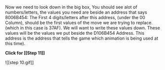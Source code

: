 
Now we need to look down in the big box, You should see alot of numbers/letters, the values you need are beside an address that says 8006B454: The First 4 digits/letters after this address, (under the 00 Column), should be the first values of the move we are trying to replace. (which in this case is 37AF). We will want to write these values down. These values will be the values we put beside the D106B454 Address. This address is the address that tells the game which animation is being used at this time). 

**Click for [[Step 11]]**

![[step 10.gif]]